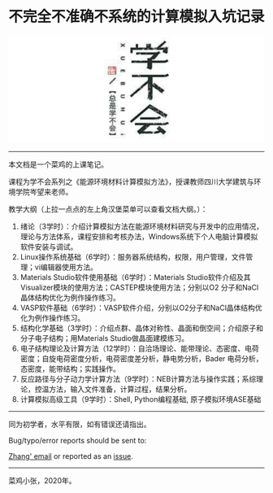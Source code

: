 # 不完全不准确不系统的计算模拟入坑记录



![学不会系列之材料计算](./logo.png)

---

本文档是一个菜鸡的上课笔记。

课程为学不会系列之《能源环境材料计算模拟方法》，授课教师四川大学建筑与环境学院岑望来老师。

教学大纲（上拉一点点的左上角汉堡菜单可以查看文档大纲。）：

1. 绪论（3学时）：介绍计算模拟方法在能源环境材料研究与开发中的应用情况，理论与方法体系，课程安排和考核办法，Windows系统下个人电脑计算模拟软件安装与调试。
2. Linux操作系统基础（6学时）：服务器系统结构，权限，用户管理，文件管理；vi编辑器使用方法。
3. Materials Studio软件使用基础（6学时）：Materials Studio软件介绍及其Visualizer模块的使用方法；CASTEP模块使用方法；分别以O2 分子和NaCl晶体结构优化为例作操作练习。
4. VASP软件基础（6学时）：VASP软件介绍，分别以O2分子和NaCl晶体结构优化为例作操作练习。
5. 结构化学基础（3学时）：介绍点群、晶体对称性、晶面和倒空间；介绍原子和分子电子结构；用Materials Studio做晶面建模练习。
6. 电子结构理论及计算方法（12学时）：自洽场理论、能带理论、态密度、电荷密度；自旋电荷密度分析，电荷密度差分析，静电势分析，Bader 电荷分析，态密度，能带结构；实践操作。
7. 反应路径与分子动力学计算方法（9学时）：NEB计算方法与操作实践；系综理论，控温方法，输入文件准备，计算过程，结果分析。
8. 计算模拟高级工具（9学时）：Shell, Python编程基础, 原子模拟环境ASE基础

---

同为初学者，水平有限，如有错误还请指出。

Bug/typo/error reports should be sent to:

[Zhang' email](mailto:zhangjianbei@mail.scu.edu.cn) or reported as an [issue](https://github.com/northword/Computation-Simulation/issues).

---

菜鸡小张，2020年。

